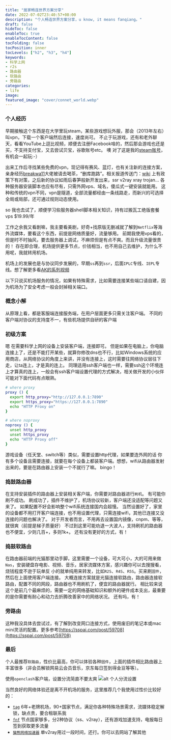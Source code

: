 ```yaml
---
title: "居家畅连世界方案分享"
date: 2022-07-02T23:40:57+08:00
description: "个人畅连世界方案分享，u know, it means fanqiang。"
draft: false
hideToc: false
enableToc: true
enableTocContent: false
tocFolding: false
tocPosition: inner
tocLevels: ["h2", "h3", "h4"]
keywords:
- 科学上网
- r2s
- 路由器
- 软路由
- 旁路由
categories:
- life
image:
featured_image: "cover/connet_world.webp"
---
```


### 个人经历

早期接触这个东西是在大学里玩steam，某些游戏想玩外服，那会（2013年左右）叫vpn，下载一个客户端然后连接，速度尚可。
不止于玩游戏，还有和老外聊天，看看YouTube上逗比视频，顺便去注册Facebook啥的，然后那会游戏也还是买，不支持支付宝，又去尝试贝宝，谷歌账号etc。
噢 对了这是我的[steam账号](https://steamcommunity.com/id/93jc)，有机会一起玩:-）

出来工作后寻找某些免费的vpn，现记得有赛风、蓝灯，也有关注新的连接方案，亲身经历[breakwa11](https://twitter.com/breakwa11)大佬被请去喝茶，“删库跑路”。相关报道传送门：[wiki](https://zh.m.wikipedia.org/zh-sg/Shadowsocks)
上有政策下有对策，之后新的协议如雨后春笋般新开发出来，ssr v2ray xray trojan...
各种服务器安装脚本也应有尽有，只需外网vps、域名，傻瓜式一键安装就能用。
这种和传统的vpn不同，vpn是隧道，全部流量都经由一条线路走，而新兴的可选择全局或局部，还可通过规则动态使用。

so 我也去试了，顺便学习些服务器shell脚本相关知识，持有过搬瓦工绝版套餐vps $19.99/年

工作之余我又看剧嘛，我主要看美剧，好奇+找原版无删减就了解到`Netflix`等海外流媒体，要看这个东西，前提是网络质量好，流量够用。
前期我使用vps看的，但是时不时抽风，要去服务器上调试，不麻烦但是有点不爽。而且升级流量很贵的！
存在即合理，机场提供更多节点，价钱相当，也不用自己去维护，为什么不用呢，我就转用机场。

机场上的发展也是与协议同步发展的，早期`ss`再到`ssr`，后面`IPLC`专线、`IEPL`专线。想了解更多看[AK的系列视频](https://www.youtube.com/watch?v=XKZM_AjCUr0&list=PLqybz7NWybwUgR-S6m78tfd-lV4sBvGFG&index=1)

以下只说买机场服务的情况，如果有特殊需求，比如需要连接某些端口请自建，因为机场为了安全考虑一般会封掉相关端口。

### 概念小解

从原理上看，都是客服端连接服务端，在用户层面更多只需关注客户端。
不同的客户端对协议的支持度不一，有些机场提供自研的客户端

### 初级方案

嗯 在需要科学上网的设备上安装客户端，连接即可。
但是如果在电脑上，你电脑连接上了，还是不能打开某些，就算你修改dns也不行，比如Windows系统的应用商店，从网络协议的角度上来讲，并没有连接上，这时需要往网络协议层往下走，让ta连上，才是真的连上。
同理适用ssh客户端也一样，需要ssh这个环境连上才算真的连上，一般会有ssh客户端设置代理的方式解决，相关做开发的小伙伴可能对下面代码有点眼熟。

```sh
# where proxy
proxy () {
  export http_proxy="http://127.0.0.1:7890"
  export https_proxy="https://127.0.0.1:7890"
  echo "HTTP Proxy on"
}

# where noproxy
noproxy () {
  unset http_proxy
  unset https_proxy
  echo "HTTP Proxy off"
}
```

游戏设备（任天堂、switch等）类似，需要设置http代理，如果要连外网的话
你有多个设备且需要连接，就要在每个设备上都装客户端。想想，wifi从路由器发射出来的，要是在路由器上安装一个不就行了嘛。
bingo！

### 捣鼓路由器

在支持安装插件的路由器上安装相关客户端，你需要对路由器进行`刷机`。
有可能你刷不成功。
刷成功了，插件不维护了，机场协议较新，客户端还没适配等问题又来了。
如果配置不好会影响整个wifi系统连接国内会超慢。
当然设置好了，家里的设备都不用打开客户端连接，也不用设置代理，只需连接wifi，其他已连接又没连接的问题也解决了。
对于开发者而言，不用再去设置国内镜像，cnpm、等等，就很爽（前提是梯子质量好）
不过到这里可能劝退一大波人，支持刷机的路由器也不便宜，少则几百+，多则1k+。
还有没有更好的方式，有！

### 捣鼓软路由

在路由器前端的光猫那里动手脚，这里需要一个设备，可大可小，大的可用来做`Nas`，安装硬盘存电影、视频、音乐，居家流媒体方案，感兴趣你可以去搜搜看，烧钱程度不逊于玩单反
小的就单纯用来转发，比如`R2S`、`R4S`、`R5S`。买来刷`固件`，然后在上面使用客户端连接。
大概连接方案就是光猫连接软路由，路由器连接软路由，配置不同的网段，路由器也不用刷机了，便宜的路由器就行。
相比较来说这个是前几个最麻烦的，需要一定的网络基础知识和额外的硬件成本支出，最重要的是你需要有耐心和动力去折腾改善家中的网络状况。
还有吗，有！

### 旁路由

这种我没具体去尝试过，有了解到改变网口连接方式，使用废旧的笔记本或mac mini灵活的配置。更多参考[https://sspai.com/post/59708](https://sspai.com/post/59708)


### 最后

个人最推荐`软路由`，性价比最高，你可以体验各种`固件`，上面的插件相比路由器上丰富很多（非会员解锁网易云会员音乐，京东每日签到得金豆等等）。

使用`openclash`客户端，设置分流简直不要太爽
![alt 个人分流设置](/images/fenliu.jpg "个人分流设置")

当然良好的网络体验还是离不开机场的服务，这里推荐几个我使用过性价比较好的：
- [`tag`](https://user.taggood-5.xyz/#/register?code=48JZfDYQ) 6年+老牌机场，90+国家节点，满足你各种特殊场景需求，流媒体稳定解锁，缺点贵，要合租联系我
- [`fnf`](https://fnf.one/auth/register?code=WUkO) 节点国家够多，分2种协议（ss、v2ray），还有游戏加速支持，电报每日签到获取更多流量
- [`猫熊网络加速器`](https://mxwljsq.top/auth/register?code=EEzb) 单v2ray用过一段时间，还行。你可以去网站了解其他


